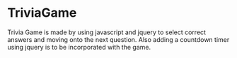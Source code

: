 # TriviaGame
Trivia Game is made by using javascript and jquery to select correct answers and moving onto the next question.
Also adding a countdown timer using jquery is to be incorporated with the game.